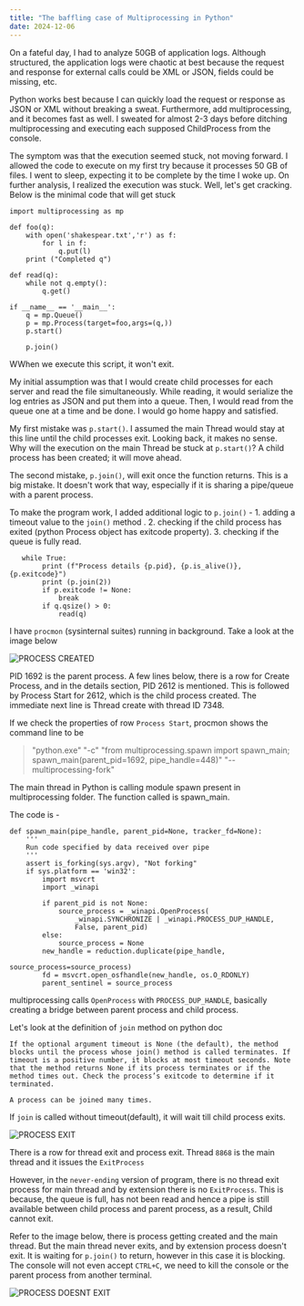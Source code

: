 ```yaml
---
title: "The baffling case of Multiprocessing in Python"
date: 2024-12-06
---
```


On a fateful day, I had to analyze 50GB of application logs. Although structured, the application logs were chaotic at best because the request and response for external calls could be XML or JSON, fields could be missing, etc.

Python works best because I can quickly load the request or response as JSON or XML without breaking a sweat. Furthermore, add multiprocessing, and it becomes fast as well. I sweated for almost 2-3 days before ditching multiprocessing and executing each supposed ChildProcess from the console.

The symptom was that the execution seemed stuck, not moving forward. I allowed the code to execute on my first try because it processes 50 GB of files. I went to sleep, expecting it to be complete by the time I woke up. On further analysis, I realized the execution was stuck. Well, let's get cracking. Below is the minimal code that will get stuck 

```
import multiprocessing as mp

def foo(q):
    with open('shakespear.txt','r') as f:
        for l in f:
            q.put(l)
    print ("Completed q")

def read(q):
    while not q.empty():
        q.get()

if __name__ == '__main__':
    q = mp.Queue()
    p = mp.Process(target=foo,args=(q,))
    p.start()

    p.join()
```

WWhen we execute this script, it won't exit.

My initial assumption was that I would create child processes for each server and read the file simultaneously. While reading, it would serialize the log entries as JSON and put them into a queue. Then, I would read from the queue one at a time and be done. I would go home happy and satisfied.

My first mistake was `p.start()`. I assumed the main Thread would stay at this line until the child processes exit. Looking back, it makes no sense. Why will the execution on the main Thread be stuck at `p.start()`? A child process has been created; it will move ahead.

The second mistake, `p.join()`, will exit once the function returns. This is a big mistake. It doesn't work that way, especially if it is sharing a pipe/queue with a parent process.

To make the program work, I added additional logic to `p.join()` - 
    1. adding a timeout value to the `join()` method . 
    2. checking if the child process has exited (python Process object has exitcode property). 
    3. checking if the queue is fully read.

```
   while True:
        print (f"Process details {p.pid}, {p.is_alive()}, {p.exitcode}")
        print (p.join(2))
        if p.exitcode != None:
            break
        if q.qsize() > 0:
            read(q)
```

I have `procmon` (sysinternal suites) running in background. Take a look at the image below

![PROCESS CREATED](/what-i-learnt/assets/process_created.png)

PID 1692 is the parent process. A few lines below, there is a row for Create Process, and in the details section, PID 2612 is mentioned. This is followed by Process Start for 2612, which is the child process created. The immediate next line is Thread create with thread ID 7348.  

If we check the properties of row `Process Start`, procmon shows the command line to be

> "python.exe" "-c" "from multiprocessing.spawn import spawn_main; spawn_main(parent_pid=1692, pipe_handle=448)" "--multiprocessing-fork"

The main thread in Python is calling module spawn present in multiprocessing folder. The function called is spawn_main.

The code is -

```
def spawn_main(pipe_handle, parent_pid=None, tracker_fd=None):
    '''
    Run code specified by data received over pipe
    '''
    assert is_forking(sys.argv), "Not forking"
    if sys.platform == 'win32':
        import msvcrt
        import _winapi

        if parent_pid is not None:
            source_process = _winapi.OpenProcess(
                _winapi.SYNCHRONIZE | _winapi.PROCESS_DUP_HANDLE,
                False, parent_pid)
        else:
            source_process = None
        new_handle = reduction.duplicate(pipe_handle,
                                         source_process=source_process)
        fd = msvcrt.open_osfhandle(new_handle, os.O_RDONLY)
        parent_sentinel = source_process
```

multiprocessing calls `OpenProcess` with `PROCESS_DUP_HANDLE`, basically creating a bridge between parent process and child process. 

Let's look at the definition of `join` method on python doc

```
If the optional argument timeout is None (the default), the method blocks until the process whose join() method is called terminates. If timeout is a positive number, it blocks at most timeout seconds. Note that the method returns None if its process terminates or if the method times out. Check the process’s exitcode to determine if it terminated.

A process can be joined many times.
```

If `join` is called without timeout(default), it will wait till child process exits.

![PROCESS EXIT](/what-i-learnt/assets/process_exit.png)

There is a row for thread  exit and process exit. Thread `8868` is the main thread and it issues the `ExitProcess`

However, in the `never-ending` version of program, there is no thread exit process for main thread and by extension there is no `ExitProcess`. This is because, the queue is full, has not been read and hence a pipe is still available between child process and parent process, as a result, Child cannot exit.

Refer to the image below, there is process getting created and the main thread. But the main thread never exits, and by extension process doesn't exit. It is waiting for `p.join()` to return, however in this case it is blocking. The console will not even accept `CTRL+C`, we need to kill the console or the parent process from another terminal.

![PROCESS DOESNT EXIT](/what-i-learnt/assets/no_exit.png)



